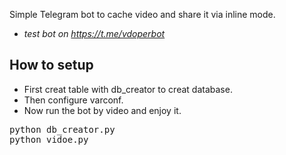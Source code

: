 Simple Telegram bot to cache video and share it via inline mode.</br>
* <i>test bot on https://t.me/vdoperbot</i>
## How to setup
* First creat table with db_creator to creat database. </br>
* Then configure varconf. </br>
* Now run the bot by video and enjoy it.
<pre>python db_creator.py
python vidoe.py
</pre>